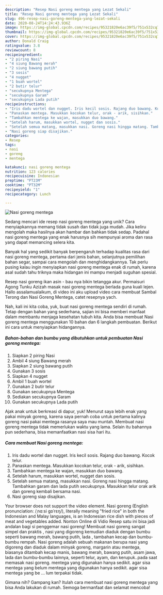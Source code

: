 ```yaml
---
description: "Resep Nasi goreng mentega yang Lezat Sekali"
title: "Resep Nasi goreng mentega yang Lezat Sekali"
slug: 496-resep-nasi-goreng-mentega-yang-lezat-sekali
date: 2020-08-24T14:24:43.936Z
image: https://img-global.cpcdn.com/recipes/95321820e6ac39f5/751x532cq70/nasi-goreng-mentega-foto-resep-utama.jpg
thumbnail: https://img-global.cpcdn.com/recipes/95321820e6ac39f5/751x532cq70/nasi-goreng-mentega-foto-resep-utama.jpg
cover: https://img-global.cpcdn.com/recipes/95321820e6ac39f5/751x532cq70/nasi-goreng-mentega-foto-resep-utama.jpg
author: Donald Craig
ratingvalue: 3.8
reviewcount: 8
recipeingredient:
- "2 piring Nasi"
- "4 siung Bawang merah"
- "2 siung bawang putih"
- "3 sosis"
- "4 nugget"
- "1 buah wortel"
- "2 butir telur"
- "secukupnya Mentega"
- "secukupnya Garam"
- "secukupnya Lada putih"
recipeinstructions:
- "Iris dadu wortel dan nugget. Iris kecil sosis. Rajang duo bawang. Kocok telur."
- "Panaskan mentega. Masukkan kocokan telur, orak - arik, sisihkan."
- "Tambahkan mentega ke wajan, masukkan duo bawang."
- "Setelah harum, masukkan wortel, nugget dan sosis."
- "Setelah semua matang, masukkan nasi. Goreng nasi hingga matang. Tambahkan garam dan lada putih secukupnya. Masukkan telur orak arik dan goreng kembali bersama nasi."
- "Nasi goreng siap disajikan."
categories:
- Resep
tags:
- nasi
- goreng
- mentega

katakunci: nasi goreng mentega 
nutrition: 123 calories
recipecuisine: Indonesian
preptime: "PT23M"
cooktime: "PT32M"
recipeyield: "1"
recipecategory: Lunch

---
```



![Nasi goreng mentega](https://img-global.cpcdn.com/recipes/95321820e6ac39f5/751x532cq70/nasi-goreng-mentega-foto-resep-utama.jpg)

Sedang mencari ide resep nasi goreng mentega yang unik? Cara menyiapkannya memang tidak susah dan tidak juga mudah. Jika keliru mengolah maka hasilnya akan hambar dan bahkan tidak sedap. Padahal nasi goreng mentega yang enak harusnya sih mempunyai aroma dan rasa yang dapat memancing selera kita.

Banyak hal yang sedikit banyak berpengaruh terhadap kualitas rasa dari nasi goreng mentega, pertama dari jenis bahan, selanjutnya pemilihan bahan segar, sampai cara mengolah dan menghidangkannya. Tak perlu pusing kalau ingin menyiapkan nasi goreng mentega enak di rumah, karena asal sudah tahu triknya maka hidangan ini mampu menjadi suguhan spesial.

Resep nasi goreng ikan asin - bau nya bikin tetangga akur. Permaisuri Agong Tunku Azizah masak nasi goreng mentega berlada guna kuali lejen. Hallo assalamualaikum, di video ini aku upload video cara membuat Sambal Terong dan Nasi Goreng Mentega, catet resepnya yach.


Nah, kali ini kita coba, yuk, buat nasi goreng mentega sendiri di rumah. Tetap dengan bahan yang sederhana, sajian ini bisa memberi manfaat dalam membantu menjaga kesehatan tubuh kita. Anda bisa membuat Nasi goreng mentega menggunakan 10 bahan dan 6 langkah pembuatan. Berikut ini cara untuk menyiapkan hidangannya.

<!--inarticleads1-->

##### Bahan-bahan dan bumbu yang dibutuhkan untuk pembuatan Nasi goreng mentega:

1. Siapkan 2 piring Nasi
1. Ambil 4 siung Bawang merah
1. Siapkan 2 siung bawang putih
1. Gunakan 3 sosis
1. Siapkan 4 nugget
1. Ambil 1 buah wortel
1. Gunakan 2 butir telur
1. Gunakan secukupnya Mentega
1. Sediakan secukupnya Garam
1. Gunakan secukupnya Lada putih


Ajak anak untuk berkreasi di dapur, yuk! Menurut saya lebih enak yang pakai minyak goreng, karena saya pernah coba untuk pertama kalinya goreng nasi pakai mentega rasanya saya mau muntah. Membuat nasi goreng mentega tidak memerlukan waktu yang lama. Selain itu bahannya pun sederhana, bisa memanfaatkan nasi sisa hari itu. 

<!--inarticleads2-->

##### Cara membuat Nasi goreng mentega:

1. Iris dadu wortel dan nugget. Iris kecil sosis. Rajang duo bawang. Kocok telur.
1. Panaskan mentega. Masukkan kocokan telur, orak - arik, sisihkan.
1. Tambahkan mentega ke wajan, masukkan duo bawang.
1. Setelah harum, masukkan wortel, nugget dan sosis.
1. Setelah semua matang, masukkan nasi. Goreng nasi hingga matang. Tambahkan garam dan lada putih secukupnya. Masukkan telur orak arik dan goreng kembali bersama nasi.
1. Nasi goreng siap disajikan.


Your browser does not support the video element. Nasi goreng (English pronunciation: /ˌnɑːsi ɡɒˈrɛŋ/), literally meaning &#34;fried rice&#34; in both the Indonesian and Malay languages, is an Indonesian rice dish with pieces of meat and vegetables added. Nonton Online di Vidio Resep satu ini bisa jadi andalan bagi si penggemar nasi goreng! Membuat nasi goreng sangat simpel dan praktis , nasi yang digoreng kemudian diaduk dengan bumbu seperti bawang merah, bawang putih, lada , tambahan kecap dan bumbu-bumbu rempah. Nasi goreng adalah sebuah makanan berupa nasi yang digoreng dan diaduk dalam minyak goreng, margarin atau mentega, biasanya ditambah kecap manis, bawang merah, bawang putih, asam jawa, lada dan bumbu-bumbu lainnya, seperti telur, ayam, dan kerupuk..pada saat memasak nasi goreng. mentega yang digunakan hanya sedikit. agar sisa mentega yang belum mentega yang digunakan hanya sedikit. agar sisa mentega yang be … lum terpakai tidak. 

Gimana nih? Gampang kan? Itulah cara membuat nasi goreng mentega yang bisa Anda lakukan di rumah. Semoga bermanfaat dan selamat mencoba!
